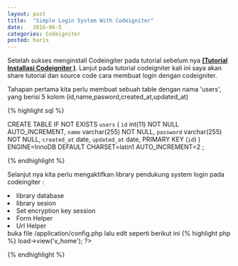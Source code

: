 ```yaml
---
layout: post
title:  "Simple Login System With Codeigniter"
date:   2016-06-5
categories: Codeigniter
posted: haris
---
```


<p>Setelah sukses menginstall Codeingiter pada tutorial sebelum nya <a href="{% post_url  2016-05-31-welcome-to-jekyll %}" class="tags"><b>(Tutorial Installasi Codeigniter
    )</b></a>. Lanjut pada tutorial codeigniter kali ini saya akan share tutorial dan source code cara membuat login dengan codeigniter.</p>
<p>
    Tahapan pertama kita perlu membuat sebuah table dengan nama 'users', yang berisi 5 kolom (id,name,pasword,created_at,updated_at)


{% highlight sql %}

CREATE TABLE IF NOT EXISTS `users` (
`id` int(11) NOT NULL AUTO_INCREMENT,
`name` varchar(255) NOT NULL,
`password` varchar(255) NOT NULL,
`created_at` date,
`updated_at` date,
PRIMARY KEY (`id`)
) ENGINE=InnoDB DEFAULT CHARSET=latin1 AUTO_INCREMENT=2 ;

{% endhighlight %}







Selanjut nya kita perlu mengaktifkan library pendukung system login pada codeingiter :
<div class="col-lg-offset-1">
    <li>Iibrary database</li>
    <li>Iibrary sesion</li>
    <li>Set encryption key session </li>
    <li>Form Helper</li>
    <li>Url Helper</li>
</div>
buka file /application/config.php lalu edit seperti berikut ini
{% highlight php %}
<?php $this->load->view('v_home'); ?>

{% endhighlight %}
</p>


